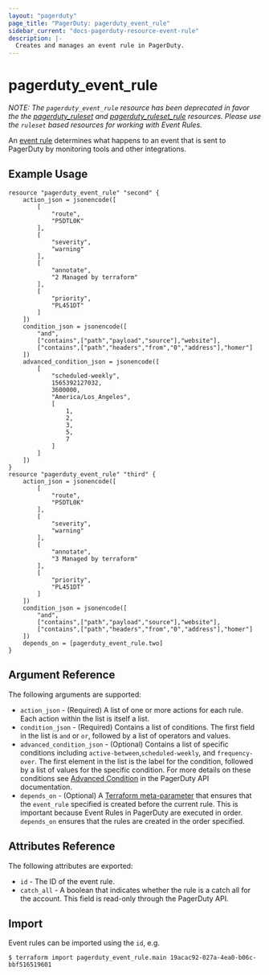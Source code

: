 ```yaml
---
layout: "pagerduty"
page_title: "PagerDuty: pagerduty_event_rule"
sidebar_current: "docs-pagerduty-resource-event-rule"
description: |-
  Creates and manages an event rule in PagerDuty.
---
```


# pagerduty\_event_rule

*NOTE: The `pagerduty_event_rule` resource has been deprecated in favor the the [pagerduty_ruleset](ruleset.html) and [pagerduty_ruleset_rule](ruleset_rule.html) resources. Please use the `ruleset` based resources for working with Event Rules.*


An [event rule](https://v2.developer.pagerduty.com/docs/global-event-rules-api) determines what happens to an event that is sent to PagerDuty by monitoring tools and other integrations.


## Example Usage

```hcl
resource "pagerduty_event_rule" "second" {
    action_json = jsonencode([
        [
            "route",
            "P5DTL0K"
        ],
        [
            "severity",
            "warning"
        ],
        [
            "annotate",
            "2 Managed by terraform"
        ],
        [
            "priority",
            "PL451DT"
        ]
    ])
    condition_json = jsonencode([
        "and",
        ["contains",["path","payload","source"],"website"],
        ["contains",["path","headers","from","0","address"],"homer"]
    ])
    advanced_condition_json = jsonencode([
        [
            "scheduled-weekly",
            1565392127032,
            3600000,
            "America/Los_Angeles",
            [
                1,
                2,
                3,
                5,
                7
            ]
        ]
    ])
}
resource "pagerduty_event_rule" "third" {
    action_json = jsonencode([
        [
            "route",
            "P5DTL0K"
        ],
        [
            "severity",
            "warning"
        ],
        [
            "annotate",
            "3 Managed by terraform"
        ],
        [
            "priority",
            "PL451DT"
        ]
    ])
    condition_json = jsonencode([
        "and",
        ["contains",["path","payload","source"],"website"],
        ["contains",["path","headers","from","0","address"],"homer"]
    ])
    depends_on = [pagerduty_event_rule.two]
}
```

## Argument Reference

The following arguments are supported:

* `action_json` - (Required) A list of one or more actions for each rule. Each action within the list is itself a list.
* `condition_json` - (Required) Contains a list of conditions. The first field in the list is `and` or `or`, followed by a list of operators and values.
* `advanced_condition_json` - (Optional) Contains a list of specific conditions including `active-between`,`scheduled-weekly`, and `frequency-over`. The first element in the list is the label for the condition, followed by a list of values for the specific condition. For more details on these conditions see [Advanced Condition](https://v2.developer.pagerduty.com/docs/global-event-rules-api#section-advanced-condition) in the PagerDuty API documentation.
* `depends_on` - (Optional) A [Terraform meta-parameter](https://www.terraform.io/docs/configuration-0-11/resources.html#depends_on) that ensures that the `event_rule` specified is created before the current rule. This is important because Event Rules in PagerDuty are executed in order. `depends_on` ensures that  the rules are created in the order specified.

## Attributes Reference

The following attributes are exported:

  * `id` - The ID of the event rule.
  * `catch_all` - A boolean that indicates whether the rule is a catch all for the account. This field is read-only through the PagerDuty API.

## Import

Event rules can be imported using the `id`, e.g.

```
$ terraform import pagerduty_event_rule.main 19acac92-027a-4ea0-b06c-bbf516519601
```
